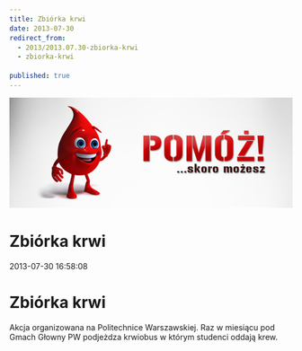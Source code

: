 ```yaml
---
title: Zbiórka krwi
date: 2013-07-30
redirect_from: 
  - 2013/2013.07.30-zbiorka-krwi
  - zbiorka-krwi

published: true
---
```



![/assets/posts/2013/2013-07-30-zbiorka-krwi/zbiorka_krwi.jpg](/assets/posts/2013/2013-07-30-zbiorka-krwi/zbiorka_krwi.jpg)

# Zbiórka krwi

<time>2013-07-30 16:58:08</time>


# Zbiórka krwi


Akcja organizowana na Politechnice Warszawskiej. Raz w miesiącu pod Gmach Głowny PW podjeżdza krwiobus w którym studenci oddają krew.


 


<!--{{json:{"created_date":"2013-07-30 16:58:08","publish_down":"0000-00-00 00:00:00","id":"5249"}}}-->
